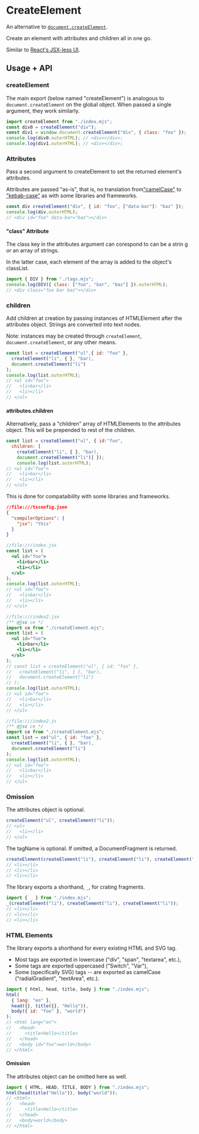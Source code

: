 # CreateElement

An alternative to [`document.createElement`](https://developer.mozilla.org/en-US/docs/Web/API/Document/createElement).

Create an element with attributes and children all in one go.

Similar to [React's JSX-less UI](https://reactjs.org/docs/react-without-jsx.html).

## Usage + API

### createElement

The main export (below named "createElement") is analogous to `document.createElement` on the global object. When passed a single argument, they work similarly.

```javascript
import createElement from "./index.mjs";
const div0 = createElement("div");
const div1 = window.document.createElement("div", { class: "foo" });
console.log(div0.outerHTML); // <div></div>;
console.log(div1.outerHTML); // <div></div>;
```

### Attributes

Pass a second argument to createElement to set the returned element's attributes.

Attributes are passed "as-is", that is, no translation from["camelCase"](https://en.wikipedia.org/wiki/Letter_case#Camel_case) to ["kebab-case"](https://en.wikipedia.org/wiki/Letter_case#Kebab_case) as with some libraries and frameworks.

```javascript
const div createElement("div", { id: "foo", ["data-bar"]: "baz" });
console.log(div.outerHTML);
// <div id="foo" data-bar="baz"></div>
```

#### "class" Attribute

The class key in the attributes argument
can corespond to can be a strin
g _or_ an array of strings.

In the latter case, each element of the array is added to the object's classList.

```javascript
import { DIV } from "./tags.mjs";
console.log(DIV({ class: ["foo", "bar", "baz"] }).outerHTML);
// <div class="foo bar baz"></div>
```

### children

Add children at creation by passing instances of HTMLElement after the attributes object. Strings are converted into text nodes.

Note: instances may be created through `createElement`, `document.createElement`, or any other means.

```javascript
const list = createElement("ul",{ id: "foo" },
  createElement("li", { }, "bar),
  document.createElement("li")
);
console.log(list.outerHTML);
// <ul id="foo">
//   <li>bar</li>
//   <li></li>
// </ul>
```

#### attributes.children

Alternatively, pass a "children" array of HTMLElements to the attributes object. This will be prepended to rest of the children.

```javascript
const list = createElement("ul", { id:"foo",
  children: [
    createElement("li", { }, "bar),
    document.createElement("li")] });
    console.log(list.outerHTML);
// <ul id="foo">
//   <li>bar</li>
//   <li></li>
// </ul>
```

This is done for compataibility with some libraries and frameworks.

```json
//file:///tsconfig.json
{
  "compilerOptions": {
    "jsx": "this"
  }
}
```

```jsx
//file:///index.jsx
const list = (
  <ul id="foo">
    <li>bar</li>
    <li></li>
  </ul>
);
console.log(list.outerHTML);
// <ul id="foo">
//   <li>bar</li>
//   <li></li>
// </ul>
```

```jsx
//file:///index2.jsx
/** @jsx ce */
import ce from "./createElement.mjs";
const list = (
  <ul id="foo">
    <li>bar</li>
    <li></li>
  </ul>
);
// const list = createElement("ul", { id: "foo" },
//   createElement("li", { }, "bar),
//   document.createElement("li")
// );
console.log(list.outerHTML);
// <ul id="foo">
//   <li>bar</li>
//   <li></li>
// </ul>
```

```jsx
//file:///index2.js
/** @jsx ce */
import ce from "./createElement.mjs";
const list = ce("ul", { id: "foo" },
  createElement("li", { }, "bar),
  document.createElement("li")
);
console.log(list.outerHTML);
// <ul id="foo">
//   <li>bar</li>
//   <li></li>
// </ul>
```

### Omission

The attributes object is optional.

```javascript
createElement("ul", createElement("li"));
// <ul>
//   <li></li>
// </ul>
```

The tagName is optional. If omitted, a DocumentFragment is returned.

```javascript
createElement(createElement("li"), createElement("li"), createElement("li"));
// <li></li>
// <li></li>
// <li></li>
```

The library exports a shorthand, `_`, for crating fragments.

```javascript
import { _ } from "./index.mjs";
_(createElement("li"), createElement("li"), createElement("li"));
// <li></li>
// <li></li>
// <li></li>
```

### HTML Elements

The library exports a shorthand for every existing HTML and SVG tag.

- Most tags are exported in lowercase ("div", "span", "textarea", etc.),
- Some tags are exported uppercased ("Switch", "Var"),
- Some (specifically SVG) tags -- are exported as camelCase ("radialGradient", "textArea", etc.).

```javascript
import { html, head, title, body } from "./index.mjs";
html(
  { lang: "en" },
  head({}, title({}, "Hello")),
  body({ id: "foo" }, "world")
);
// <html lang="en">
//   <head>
//     <title>Hello</title>
//   </head>
//   <body id="foo">world</body>
// </html>
```

#### Omission

The attributes object can be omitted here as well.

```javascript
import { HTML, HEAD, TITLE, BODY } from "./index.mjs";
html(head(title("Hello")), body("world"));
// <html>
//   <head>
//     <title>Hello</title>
//   </head>
//   <body>world</body>
// </html>
```

